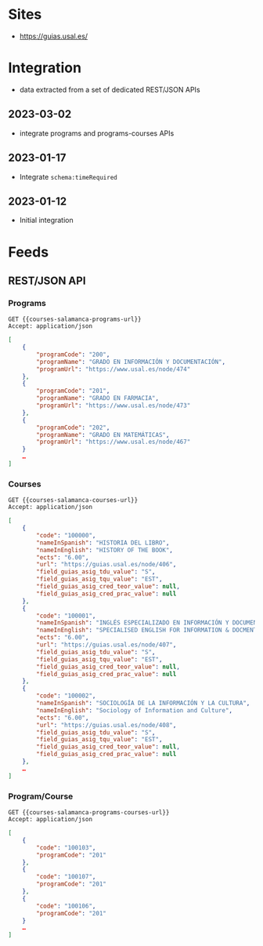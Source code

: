 # Sites

* https://guias.usal.es/

# Integration

* data extracted from a set of dedicated REST/JSON APIs

## 2023-03-02

* integrate programs and programs-courses APIs

## 2023-01-17

* Integrate `schema:timeRequired`

## 2023-01-12

* Initial integration

# Feeds

## REST/JSON API

### Programs

```http
GET {{courses-salamanca-programs-url}}
Accept: application/json
```

```json
[
    {
        "programCode": "200",
        "programName": "GRADO EN INFORMACIÓN Y DOCUMENTACIÓN",
        "programUrl": "https://www.usal.es/node/474"
    },
    {
        "programCode": "201",
        "programName": "GRADO EN FARMACIA",
        "programUrl": "https://www.usal.es/node/473"
    },
    {
        "programCode": "202",
        "programName": "GRADO EN MATEMÁTICAS",
        "programUrl": "https://www.usal.es/node/467"
    }
    …
]
```

### Courses

```http
GET {{courses-salamanca-courses-url}}
Accept: application/json
```

```json
[
    {
        "code": "100000",
        "nameInSpanish": "HISTORIA DEL LIBRO",
        "nameInEnglish": "HISTORY OF THE BOOK",
        "ects": "6.00",
        "url": "https://guias.usal.es/node/406",
        "field_guias_asig_tdu_value": "S",
        "field_guias_asig_tqu_value": "EST",
        "field_guias_asig_cred_teor_value": null,
        "field_guias_asig_cred_prac_value": null
    },
    {
        "code": "100001",
        "nameInSpanish": "INGLÉS ESPECIALIZADO EN INFORMACIÓN Y DOCUMENTACIÓN",
        "nameInEnglish": "SPECIALISED ENGLISH FOR INFORMATION & DOCMENTATION",
        "ects": "6.00",
        "url": "https://guias.usal.es/node/407",
        "field_guias_asig_tdu_value": "S",
        "field_guias_asig_tqu_value": "EST",
        "field_guias_asig_cred_teor_value": null,
        "field_guias_asig_cred_prac_value": null
    },
    {
        "code": "100002",
        "nameInSpanish": "SOCIOLOGÍA DE LA INFORMACIÓN Y LA CULTURA",
        "nameInEnglish": "Sociology of Information and Culture",
        "ects": "6.00",
        "url": "https://guias.usal.es/node/408",
        "field_guias_asig_tdu_value": "S",
        "field_guias_asig_tqu_value": "EST",
        "field_guias_asig_cred_teor_value": null,
        "field_guias_asig_cred_prac_value": null
    },
    …
]
```

### Program/Course

```http
GET {{courses-salamanca-programs-courses-url}}
Accept: application/json
```

```json
[
    {
        "code": "100103",
        "programCode": "201"
    },
    {
        "code": "100107",
        "programCode": "201"
    },
    {
        "code": "100106",
        "programCode": "201"
    }
    …
]
```

###  